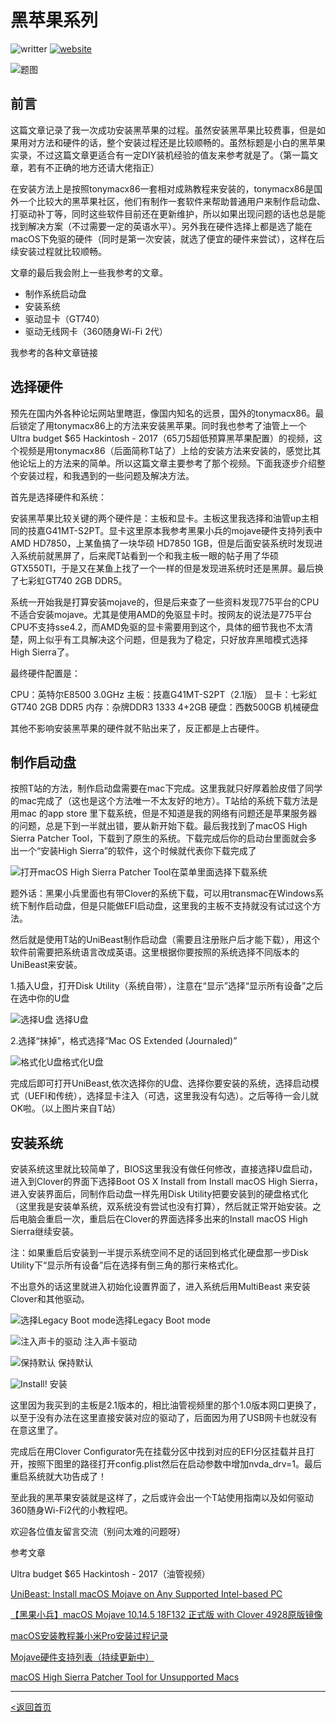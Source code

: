 # 黑苹果系列
![writter](https://img.shields.io/badge/%E4%BD%9C%E8%80%85-zwiss%20cai-brightgreen)
[![website](https://img.shields.io/badge/%E9%A6%96%E5%8F%91-%E4%BB%80%E4%B9%88%E5%80%BC%E5%BE%97%E4%B9%B0-red)](https://post.smzdm.com/p/a5k6q4dl/)



![题图](https://qna.smzdm.com/201907/16/5d2d459320ee16660.jpg_fo742.jpg)
## 前言
这篇文章记录了我一次成功安装黑苹果的过程。虽然安装黑苹果比较费事，但是如果用对方法和硬件的话，整个安装过程还是比较顺畅的。虽然标题是小白的黑苹果实录，不过这篇文章更适合有一定DIY装机经验的值友来参考就是了。（第一篇文章，若有不正确的地方还请大佬指正）

在安装方法上是按照tonymacx86一套相对成熟教程来安装的，tonymacx86是国外一个比较大的黑苹果社区，他们有制作一套软件来帮助普通用户来制作启动盘、打驱动补丁等，同时这些软件目前还在更新维护，所以如果出现问题的话也总是能找到解决方案（不过需要一定的英语水平）。另外我在硬件选择上都是选了能在macOS下免驱的硬件（同时是第一次安装，就选了便宜的硬件来尝试），这样在后续安装过程就比较顺畅。

文章的最后我会附上一些我参考的文章。

* 制作系统启动盘
* 安装系统
* 驱动显卡（GT740）
* 驱动无线网卡（360随身Wi-Fi 2代）

我参考的各种文章链接

## 选择硬件


预先在国内外各种论坛网站里瞎逛，像国内知名的远景，国外的tonymacx86。最后锁定了用tonymacx86上的方法来安装黑苹果。同时我也参考了油管上一个Ultra budget $65 Hackintosh - 2017（65刀5超低预算黑苹果配置）的视频，这个视频是用tonymacx86（后面简称T站了）上给的安装方法来安装的，感觉比其他论坛上的方法来的简单。所以这篇文章主要参考了那个视频。下面我逐步介绍整个安装过程，和我遇到的一些问题及解决方法。

首先是选择硬件和系统：

安装黑苹果比较关键的两个硬件是：主板和显卡。主板这里我选择和油管up主相同的技嘉G41MT-S2PT。显卡这里原本我参考黑果小兵的mojave硬件支持列表中AMD HD7850，上某鱼搞了一块华硕 HD7850 1GB，但是后面安装系统时发现进入系统前就黑屏了，后来爬T站看到一个和我主板一眼的帖子用了华硕GTX550TI，于是又在某鱼上找了一个一样的但是发现进系统时还是黑屏。最后换了七彩虹GT740 2GB DDR5。

系统一开始我是打算安装mojave的，但是后来查了一些资料发现775平台的CPU不适合安装mojave。尤其是使用AMD的免驱显卡时。按网友的说法是775平台CPU不支持sse4.2，而AMD免驱的显卡需要用到这个，具体的细节我也不太清楚，网上似乎有工具解决这个问题，但是我为了稳定，只好放弃黑暗模式选择High Sierra了。

最终硬件配置是：

CPU：英特尔E8500 3.0GHz
主板：技嘉G41MT-S2PT（2.1版）
显卡：七彩虹GT740 2GB DDR5
内存：杂牌DDR3 1333 4+2GB
硬盘：西数500GB 机械硬盘

其他不影响安装黑苹果的硬件就不贴出来了，反正都是上古硬件。

## 制作启动盘
按照T站的方法，制作启动盘需要在mac下完成。这里我就只好厚着脸皮借了同学的mac完成了（这也是这个方法唯一不太友好的地方）。T站给的系统下载方法是用mac 的app store 里下载系统，但是不知道是我的网络有问题还是苹果服务器的问题，总是下到一半就出错，要从新开始下载。最后我找到了macOS High Sierra Patcher Tool，下载到了原生的系统。下载完成后你的启动台里面就会多出一个“安装High Sierra”的软件，这个时候就代表你下载完成了

![打开macOS High Sierra Patcher Tool在菜单里面选择下载系统](http://dosdude1.com/highsierra/tutorialimages/downloadMacOS.png)

题外话：黑果小兵里面也有带Clover的系统下载，可以用transmac在Windows系统下制作启动盘，但是只能做EFI启动盘，这里我的主板不支持就没有试过这个方法。

然后就是使用T站的UniBeast制作启动盘（需要且注册账户后才能下载），用这个软件前需要把系统语言改成英语。这里根据你要按照的系统选择不同版本的UniBeast来安装。

1.插入U盘，打开Disk Utility（系统自带），注意在“显示”选择“显示所有设备”之后在选中你的U盘

![选择U盘](https://www.tonymacx86.com/attachments/screen-shot-2016-09-12-at-9-36-54-am-png.210183/)
选择U盘

2.选择“抹掉”，格式选择“Mac OS Extended (Journaled)”

![格式化U盘](https://www.tonymacx86.com/attachments/screen-shot-2016-09-12-at-9-37-44-am-png.210182/)格式化U盘

完成后即可打开UniBeast,依次选择你的U盘、选择你要安装的系统，选择启动模式（UEFI和传统），选择显卡注入（可选，这里我没有勾选）。之后等待一会儿就OK啦。（以上图片来自T站）

## 安装系统
安装系统这里就比较简单了，BIOS这里我没有做任何修改，直接选择U盘启动，进入到Clover的界面下选择Boot OS X Install from Install macOS High Sierra，进入安装界面后，同制作启动盘一样先用Disk Utility把要安装到的硬盘格式化（这里我是安装单系统，双系统没有尝试也没有打算），然后就正常开始安装。之后电脑会重启一次，重启后在Clover的界面选择多出来的Install macOS High Sierra继续安装。

注：如果重启后安装到一半提示系统空间不足的话回到格式化硬盘那一步Disk Utility下“显示所有设备”后在选择有倒三角的那行来格式化。

不出意外的话这里就进入初始化设置界面了，进入系统后用MultiBeast 来安装Clover和其他驱动。

![选择Legacy Boot mode](https://www.tonymacx86.com/attachments/screen-shot-2016-09-27-at-10-55-44-am-png.212542/)选择Legacy Boot mode

![注入声卡的驱动](https://qnam.smzdm.com/201907/16/5d2d1990d7a364319.png_e680.jpg)
注入声卡驱动

   

![保持默认](https://qnam.smzdm.com/201907/16/5d2d1990c65099319.png_e680.jpg)
保持默认

![Install!](https://qnam.smzdm.com/201907/16/5d2d19911ed015491.png_e680.jpg)
安装

这里因为我买到的主板是2.1版本的，相比油管视频里的那个1.0版本网口更换了，以至于没有办法在这里直接安装对应的驱动了，后面因为用了USB网卡也就没有在意这里了。

完成后在用Clover Configurator先在挂载分区中找到对应的EFI分区挂载并且打开，按照下图里的路径打开config.plist然后在启动参数中增加nvda_drv=1。最后重启系统就大功告成了！


至此我的黑苹果安装就是这样了，之后或许会出一个T站使用指南以及如何驱动360随身Wi-Fi2代的小教程吧。

欢迎各位值友留言交流（别问太难的问题呀）

参考文章

Ultra budget $65 Hackintosh - 2017（油管视频）

[UniBeast: Install macOS Mojave on Any Supported Intel-based PC](https://www.tonymacx86.com/threads/unibeast-install-macos-mojave-on-any-supported-intel-based-pc.259381/)

[【黑果小兵】macOS Mojave 10.14.5 18F132 正式版 with Clover 4928原版镜像](https://blog.daliansky.net/macOS-Mojave-10.14.5-18F132-official-version-with-Clover-4928-original-image.html)

[macOS安装教程兼小米Pro安装过程记录](https://blog.daliansky.net/MacOS-installation-tutorial-XiaoMi-Pro-installation-process-records.html)

[Mojave硬件支持列表（持续更新中）](https://blog.daliansky.net/Mojave-Hardware-Support-List.html)

[macOS High Sierra Patcher Tool for Unsupported Macs](http://dosdude1.com/highsierra/)

---
[<返回首页](/README.md)
